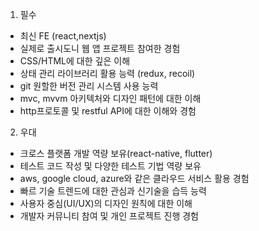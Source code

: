 1) 필수
- 최신 FE (react,nextjs)
- 실제로 출시도니 웹 앱 프로젝트 참여한 경험
- CSS/HTML에 대한 깊은 이해
- 상태 관리 라이브러리 활용 능력 (redux, recoil)
- git 원할한 버전 관리 시스템 사용 능력
- mvc, mvvm 아키텍처와 디자인 패턴에 대한 이해
- http프로토콜 및 restful API에 대한 이해와 경험

2) 우대
- 크로스 플랫폼 개발 역량 보유(react-native, flutter)
- 테스트 코드 작성 및 다양한 테스트 기법 역량 보유
- aws, google cloud, azure와 같은 클라우드 서비스 활용 경험
- 빠르 기술 트렌드에 대한 관심과 신기술을 습득 능력
- 사용자 중심(UI/UX)의 디자인 원칙에 대한 이해
- 개발자 커뮤니티 참여 및 개인 프로젝트 진행 경험